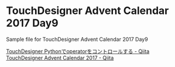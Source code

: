 # TouchDesigner Advent Calendar 2017 Day9
Sample file for TouchDesigner Advent Calendar 2017 Day9

[TouchDesigner Pythonでoperatorをコントロールする - Qiita](https://qiita.com/chimanaco/items/6db8b1698325242332a9)<br>
[TouchDesigner Advent Calendar 2017 - Qiita](https://qiita.com/advent-calendar/2017/touchdesigner)
